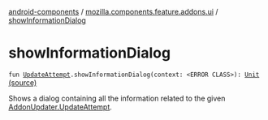 [android-components](../index.md) / [mozilla.components.feature.addons.ui](index.md) / [showInformationDialog](./show-information-dialog.md)

# showInformationDialog

`fun `[`UpdateAttempt`](../mozilla.components.feature.addons.update/-addon-updater/-update-attempt/index.md)`.showInformationDialog(context: <ERROR CLASS>): `[`Unit`](https://kotlinlang.org/api/latest/jvm/stdlib/kotlin/-unit/index.html) [(source)](https://github.com/mozilla-mobile/android-components/blob/master/components/feature/addons/src/main/java/mozilla/components/feature/addons/ui/Extensions.kt#L71)

Shows a dialog containing all the information related to the given [AddonUpdater.UpdateAttempt](../mozilla.components.feature.addons.update/-addon-updater/-update-attempt/index.md).

